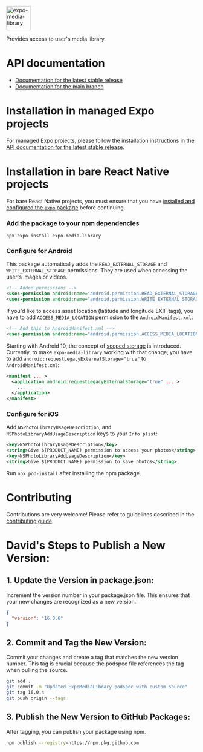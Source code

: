 <p>
  <a href="https://docs.expo.dev/versions/latest/sdk/media-library/">
    <img
      src="../../.github/resources/expo-media-library.svg"
      alt="expo-media-library"
      height="64" />
  </a>
</p>

Provides access to user's media library.

# API documentation

- [Documentation for the latest stable release](https://docs.expo.dev/versions/latest/sdk/media-library/)
- [Documentation for the main branch](https://docs.expo.dev/versions/unversioned/sdk/media-library/)

# Installation in managed Expo projects

For [managed](https://docs.expo.dev/archive/managed-vs-bare/) Expo projects, please follow the installation instructions in the [API documentation for the latest stable release](https://docs.expo.dev/versions/latest/sdk/media-library/).

# Installation in bare React Native projects

For bare React Native projects, you must ensure that you have [installed and configured the `expo` package](https://docs.expo.dev/bare/installing-expo-modules/) before continuing.

### Add the package to your npm dependencies

```
npx expo install expo-media-library
```

### Configure for Android

This package automatically adds the `READ_EXTERNAL_STORAGE` and `WRITE_EXTERNAL_STORAGE` permissions. They are used when accessing the user's images or videos.

```xml
<!-- Added permissions -->
<uses-permission android:name="android.permission.READ_EXTERNAL_STORAGE" />
<uses-permission android:name="android.permission.WRITE_EXTERNAL_STORAGE" />
```

If you'd like to access asset location (latitude and longitude EXIF tags), you have to add `ACCESS_MEDIA_LOCATION` permission to the `AndroidManifest.xml`:

```xml
<!-- Add this to AndroidManifest.xml -->
<uses-permission android:name="android.permission.ACCESS_MEDIA_LOCATION" />
```

Starting with Android 10, the concept of [scoped storage](https://developer.android.com/training/data-storage#scoped-storage) is introduced. Currently, to make `expo-media-library` working with that change, you have to add `android:requestLegacyExternalStorage="true"` to `AndroidManifest.xml`:

```xml
<manifest ... >
  <application android:requestLegacyExternalStorage="true" ... >
    ...
  </application>
</manifest>
```

### Configure for iOS

Add `NSPhotoLibraryUsageDescription`, and `NSPhotoLibraryAddUsageDescription` keys to your `Info.plist`:

```xml
<key>NSPhotoLibraryUsageDescription</key>
<string>Give $(PRODUCT_NAME) permission to access your photos</string>
<key>NSPhotoLibraryAddUsageDescription</key>
<string>Give $(PRODUCT_NAME) permission to save photos</string>
```

Run `npx pod-install` after installing the npm package.

# Contributing

Contributions are very welcome! Please refer to guidelines described in the [contributing guide](https://github.com/expo/expo#contributing).

# David's Steps to Publish a New Version:

## 1. Update the Version in package.json:

Increment the version number in your package.json file. This ensures that your new changes are recognized as a new version.

```json
{
  "version": "16.0.6"
}
```

## 2. Commit and Tag the New Version:

Commit your changes and create a tag that matches the new version number. This tag is crucial because the podspec file references the tag when pulling the source.

```bash
git add .
git commit -m "Updated ExpoMediaLibrary podspec with custom source"
git tag 16.0.4
git push origin --tags
```

## 3. Publish the New Version to GitHub Packages:

After tagging, you can publish your package using npm.

```bash
npm publish --registry=https://npm.pkg.github.com
```
